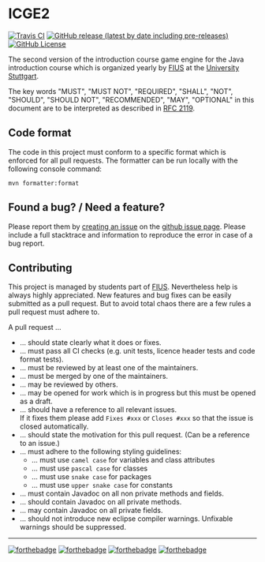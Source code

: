 # ICGE2

[![Travis CI](https://img.shields.io/travis/FIUS/ICGE2/master?style=plastic)](https://travis-ci.org/fius/ICGE2/)
[![GitHub release (latest by date including pre-releases)](https://img.shields.io/github/v/release/FIUS/ICGE2?include_prereleases&style=plastic)](https://github.com/FIUS/ICGE2/releases)
[![GitHub License](https://img.shields.io/github/license/FIUS/ICGE2?style=plastic)](https://github.com/FIUS/ICGE2/blob/master/LICENSE)

The second version of the introduction course game engine for the Java introduction course which is organized yearly by [FIUS](https://fius.informatik.uni-stuttgart.de/) at the [University Stuttgart](https://www.uni-stuttgart.de/).

The key words "MUST", "MUST NOT", "REQUIRED", "SHALL", "NOT", "SHOULD", "SHOULD NOT", "RECOMMENDED",  "MAY", "OPTIONAL" in this document are to be interpreted as described in [RFC 2119](https://tools.ietf.org/html/rfc2119).


## Code format
The code in this project must conform to a specific format which is enforced for all pull requests.
The formatter can be run locally with the following console command:
```
mvn formatter:format
```


## Found a bug? / Need a feature?
Please report them by [creating an issue](https://github.com/FIUS/ICGE2/issues/new) on the [github issue page](https://github.com/FIUS/ICGE2/issues).
Please include a full stacktrace and information to reproduce the error in case of a bug report.


## Contributing
This project is managed by students part of [FIUS](https://fius.informatik.uni-stuttgart.de/).
Nevertheless help is always highly appreciated.
New features and bug fixes can be easily submitted as a pull request.
But to avoid total chaos there are a few rules a pull request must adhere to.

A pull request …
 -  … should state clearly what it does or fixes.
 -  … must pass all CI checks (e.g. unit tests, licence header tests and code format tests).
 -  … must be reviewed by at least one of the maintainers.
 -  … must be merged by one of the maintainers.
 -  … may be reviewed by others.
 -  … may be opened for work which is in progress but this must be opened as a draft.
 -  … should have a reference to all relevant issues.<br>
    If it fixes them please add `Fixes #xxx` or `Closes #xxx` so that the issue is closed automatically.
 -  … should state the motivation for this pull request. (Can be a reference to an issue.)
 -  … must adhere to  the following styling guidelines:
     -  … must use `camel case` for variables and class attributes
     -  … must use `pascal case` for classes
     -  … must use `snake case` for packages
     -  … must use `upper snake case` for constants
 -  … must contain Javadoc on all non private methods and fields.
 -  … should contain Javadoc on all private methods.
 -  … may contain Javadoc on all private fields.
 -  … should not introduce new eclipse compiler warnings. Unfixable warnings should be suppressed.

---

[![forthebadge](https://forthebadge.com/images/badges/ages-12.svg)](https://forthebadge.com)
[![forthebadge](https://forthebadge.com/images/badges/powered-by-electricity.svg)](https://forthebadge.com)
[![forthebadge](https://forthebadge.com/images/badges/built-by-developers.svg)](https://forthebadge.com)
[![forthebadge](https://forthebadge.com/images/badges/uses-badges.svg)](https://forthebadge.com)
